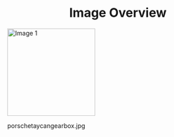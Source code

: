 <h1 style ="text-align: center;"> Image Overview </h1>
<div>
<div>
<img src="https://media.evkx.net/multimedia/technology/motors/gears/porschetaycangearbox_xst.jpg" alt="Image 1" style="width: 200px;">
<p>porschetaycangearbox.jpg</p>
</div>
</div>
